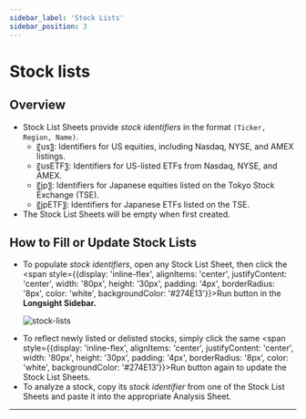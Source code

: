 ```yaml
---
sidebar_label: 'Stock Lists'
sidebar_position: 3
---
```


# Stock lists

## Overview
- Stock List Sheets provide *stock identifiers* in the format `(Ticker, Region, Name)`.
  - 〖us〗: Identifiers for US equities, including Nasdaq, NYSE, and AMEX listings.
  - 〖usETF〗: Identifiers for US-listed ETFs from Nasdaq, NYSE, and AMEX.
  - 〖jp〗: Identifiers for Japanese equities listed on the Tokyo Stock Exchange (TSE).
  - 〖jpETF〗: Identifiers for Japanese ETFs listed on the TSE.
- The Stock List Sheets will be empty when first created.

## How to Fill or Update Stock Lists
- To populate *stock identifiers*, open any Stock List Sheet, then click the <span style={{display: 'inline-flex', alignItems: 'center', justifyContent: 'center', width: '80px', height: '30px', padding: '4px', borderRadius: '8px', color: 'white', backgroundColor: '#274E13'}}>Run</span> button in the **Longsight Sidebar.**
  <p>
    <img 
      src="/figs/stock_lists_2000.gif" 
      alt="stock-lists" 
      style={{ maxWidth: "100%", height: "auto" }} />
  </p>
- To reflect newly listed or delisted stocks, simply click the same <span style={{display: 'inline-flex', alignItems: 'center', justifyContent: 'center', width: '80px', height: '30px', padding: '4px', borderRadius: '8px', color: 'white', backgroundColor: '#274E13'}}>Run</span> button again to update the Stock List Sheets.
- To analyze a stock, copy its *stock identifier* from one of the Stock List Sheets and paste it into the appropriate Analysis Sheet.
---